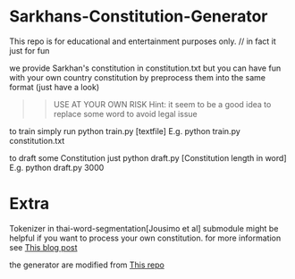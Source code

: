 # Sarkhans-Constitution-Generator

This repo is for educational and entertainment purposes only. 
// in fact it just for fun

we provide Sarkhan's constitution in constitution.txt
but you can have fun with your own country constitution by preprocess them into the same format (just have a look)
>>USE AT YOUR OWN RISK
>>Hint: it seem to be a good idea to replace some word to avoid legal issue 

to train simply run
python train.py [textfile]
E.g. 
python train.py constitution.txt

to draft some Constitution just
python draft.py [Constitution length in word]
E.g. 
python draft.py 3000

# Extra
Tokenizer in thai-word-segmentation[Jousimo et al] submodule might be helpful if you want to process your own constitution.
for more information see [This blog post](https://sertiscorp.com/thai-word-segmentation-with-bi-directional_rnn/)

the generator are modified from [This repo](https://github.com/udacity/deep-learning/tree/master/tv-script-generation)
